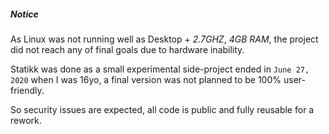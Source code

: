  ##### Notice
 
As Linux was not running well as Desktop + *2.7GHZ*, *4GB RAM*, the project did not reach any of final goals due to hardware inability.
 
Statikk was done as a small experimental side-project ended in `June 27, 2020` when I was 16yo, a final version was not planned to be 100% user-friendly. 

So security issues are expected, all code is public and fully reusable for a rework.
